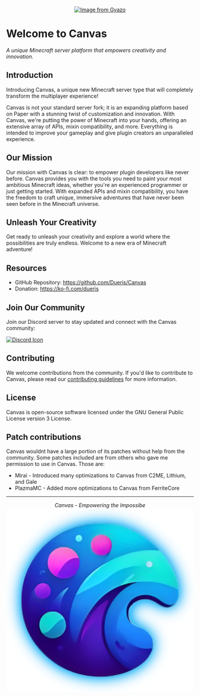 <br>
<div align="center">
  <a href="https://gyazo.com/d7be938a9e911f14b106d5c8f1bf12b1"><img src="https://i.gyazo.com/d7be938a9e911f14b106d5c8f1bf12b1.png" alt="Image from Gyazo" width="620"/></a>
</div>
<!DOCTYPE html>
<html>
<body>
  <h1>Welcome to Canvas</h1>
  <p><em>A unique Minecraft server platform that empowers creativity and innovation.</em></p>

  <h2>Introduction</h2>

  <p>Introducing Canvas, a unique new Minecraft server type that will completely transform the multiplayer experience!</p>

  <p>Canvas is not your standard server fork; it is an expanding platform based on Paper with a stunning twist of customization and innovation. With Canvas, we're putting the power of Minecraft into your hands, offering an extensive array of APIs, mixin compatibility, and more. Everything is intended to improve your gameplay and give plugin creators an unparalleled experience.</p>

  <h2>Our Mission</h2>
  <p>Our mission with Canvas is clear: to empower plugin developers like never before. Canvas provides you with the tools you need to paint your most ambitious Minecraft ideas, whether you're an experienced programmer or just getting started. With expanded APIs and mixin compatibility, you have the freedom to craft unique, immersive adventures that have never been seen before in the Minecraft universe.</p>

  <h2>Unleash Your Creativity</h2>
  <p>Get ready to unleash your creativity and explore a world where the possibilities are truly endless. Welcome to a new era of Minecraft adventure!</p>

  <h2>Resources</h2>
  <ul>
    <li>GitHub Repository: <a href="https://github.com/Dueris/CanvasMC">https://github.com/Dueris/Canvas</a></li>
    <li>Donation: <a href="https://ko-fi.com/dueris">https://ko-fi.com/dueris</a></li>
  </ul>

  <h2>Join Our Community</h2>
  <p>Join our Discord server to stay updated and connect with the Canvas community:</p>
  <a href="https://discord.com/invite/hs7EYwWf4G"><img src="https://1000logos.net/wp-content/uploads/2021/06/Discord-logo-2015.png" alt="Discord Icon" width="250" height="150"></a>

  <h2>Contributing</h2>
  <p>We welcome contributions from the community. If you'd like to contribute to Canvas, please read our <a href="CONTRIBUTING.md">contributing guidelines</a> for more information.</p>

  <h2>License</h2>
  <p>Canvas is open-source software licensed under the GNU General Public License version 3 License</a>.</p>

  <h2>Patch contributions</h2>
  <p>Canvas wouldnt have a large portion of its patches without help from the community. Some patches included are from others who gave me permission to use in Canvas. Those are:</p>
  <ul>
    <li>Mirai - Introduced many optimizations to Canvas from C2ME, Lithium, and Gale</li>
    <li>PlazmaMC - Added more optimizations to Canvas from FerriteCore</li>
  </ul>

<hr>
  <p align="center">
    <em>Canvas - Empowering the Impossibe</em>
    <br>
    <img src="canvas-logo.png" alt="Canvas Logo">
  </p>
</body>
</html>
